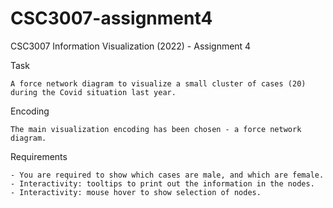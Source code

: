 # CSC3007-assignment4

CSC3007 Information Visualization (2022) - Assignment 4

Task

    A force network diagram to visualize a small cluster of cases (20) during the Covid situation last year.

Encoding

    The main visualization encoding has been chosen - a force network diagram.

Requirements

    - You are required to show which cases are male, and which are female.
    - Interactivity: tooltips to print out the information in the nodes.
    - Interactivity: mouse hover to show selection of nodes.
